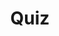 ---
title: "Quiz"
pass_percentage: 70
type: "test"
questions:
  - id: "q1"
    text: "What type of application architecture does the BookInfo application represent?"
    type: "single-answer"
    marks: 2
    options:
      - id: "a"
        text: "Monolithic application"
      - id: "b"
        text: "Polyglot composition of microservices"
        is_correct: true
      - id: "c"
        text: "Single-language distributed system"
      - id: "d"
        text: "Serverless function composition"
  - id: "q2"
    text: "What are the requirements for automatic sidecar injection in Istio?"
    type: "multiple-answers"
    marks: 2
    options:
      - id: "a"
        text: "Kubernetes API server supporting admissionregistration APIs"
        is_correct: true
      - id: "b"
        text: "Namespace labeled with istio-injection=enabled"
        is_correct: true
      - id: "c"
        text: "Manual sidecar proxy configuration in each pod"
  - id: "q3"
    text: "Which tool is used to manage Kubernetes resources?" 
    type: "short-answer" 
    marks: 2
    correct_answer: "kubectl" 
---